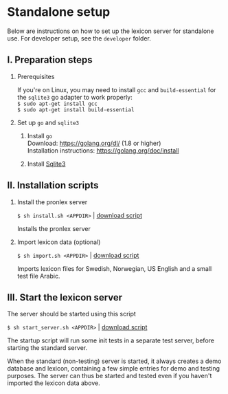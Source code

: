 # Standalone setup

Below are instructions on how to set up the lexicon server for standalone use. For developer setup, see the `developer` folder.

## I. Preparation steps

1. Prerequisites

     If you're on Linux, you may need to install `gcc` and `build-essential` for the `sqlite3` go adapter to work properly:   
     `$ sudo apt-get install gcc`   
     `$ sudo apt-get install build-essential`

2. Set up `go` and `sqlite3`

     1. Install `go`   
        Download: https://golang.org/dl/ (1.8 or higher)   
        Installation instructions: https://golang.org/doc/install
        
     2. Install [Sqlite3](https://www.sqlite.org/)


## II. Installation scripts

1. Install the pronlex server

     `$ sh install.sh <APPDIR>` | [download script](https://raw.githubusercontent.com/stts-se/pronlex/master/install/standalone/install.sh)

   Installs the pronlex server 


2. Import lexicon data (optional)

    `$ sh import.sh <APPDIR>` | [download script](https://raw.githubusercontent.com/stts-se/pronlex/master/install/standalone/import.sh)

   Imports lexicon files for Swedish, Norwegian, US English and a small test file Arabic.


## III. Start the lexicon server

The server should be started using this script

`$ sh start_server.sh <APPDIR>` | [download script](https://raw.githubusercontent.com/stts-se/pronlex/master/install/standalone/start_server.sh)

The startup script will run some init tests in a separate test server, before starting the standard server.

When the standard (non-testing) server is started, it always creates a demo database and lexicon, containing a few simple entries for demo and testing purposes. The server can thus be started and tested even if you haven't imported the lexicon data above.
